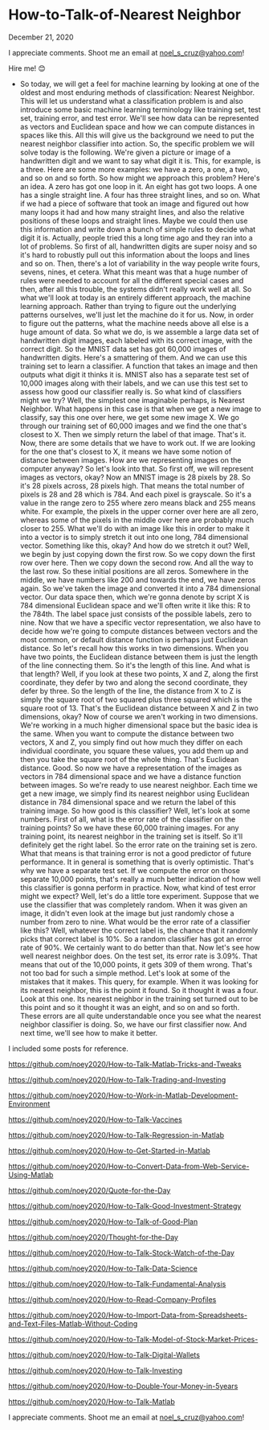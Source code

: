 # How-to-Talk-of-Nearest Neighbor

December 21, 2020

I appreciate comments. Shoot me an email at noel_s_cruz@yahoo.com!

Hire me! 😊

- So today, we will get a feel for machine learning
by looking at one of the oldest
and most enduring methods of classification:
Nearest Neighbor.
This will let us understand what
a classification problem is and also
introduce some basic machine learning terminology
like training set, test set,
training error, and test error.
We'll see how data can be represented as vectors
and Euclidean space and how we can compute
distances in spaces like this.
All this will give us the background we need
to put the nearest neighbor classifier into action.
So, the specific problem we will solve today
is the following.
We're given a picture or image of a handwritten digit
and we want to say what digit it is.
This, for example, is a three.
Here are some more examples: we have a zero,
a one, a two, and so on and so forth.
So how might we approach this problem?
Here's an idea.
A zero has got one loop in it.
An eight has got two loops.
A one has a single straight line.
A four has three straight lines, and so on.
What if we had a piece of software that took an image
and figured out how many loops it had
and how many straight lines, and also the relative positions
of these loops and straight lines.
Maybe we could then use this information
and write down a bunch of simple rules
to decide what digit it is.
Actually, people tried this a long time ago
and they ran into a lot of problems.
So first of all, handwritten digits are super noisy
and so it's hard to robustly pull out this information
about the loops and lines and so on.
Then, there's a lot of variability
in the way people write fours, sevens, nines, et cetera.
What this meant was that a huge number of rules were needed
to account for all the different special cases
and then, after all this trouble,
the systems didn't really work well at all.
So what we'll look at today is
an entirely different approach,
the machine learning approach.
Rather than trying to figure out
the underlying patterns ourselves,
we'll just let the machine do it for us.
Now, in order to figure out the patterns,
what the machine needs above all else
is a huge amount of data.
So what we do, is we assemble a large data set
of handwritten digit images,
each labeled with its correct image, with the correct digit.
So the MNIST data set has got
60,000 images of handwritten digits.
Here's a smattering of them.
And we can use this training set to learn a classifier.
A function that takes an image and then outputs
what digit it thinks it is.
MNIST also has a separate test set of 10,000 images
along with their labels, and we can use this test set
to assess how good our classifier really is.
So what kind of classifiers might we try?
Well, the simplest one imaginable perhaps,
is Nearest Neighbor.
What happens in this case is that
when we get a new image to classify,
say this one over here, we get some new image X.
We go through our training set of 60,000 images
and we find the one that's closest to X.
Then we simply return the label of that image.
That's it.
Now, there are some details that we have to work out.
If we are looking for the one that's closest to X,
it means we have some notion of distance between images.
How are we representing images on the computer anyway?
So let's look into that.
So first off, we will represent images as vectors, okay?
Now an MNIST image is 28 pixels by 28.
So it's 28 pixels across, 28 pixels high.
That means the total number of pixels
is 28 and 28 which is 784.
And each pixel is grayscale.
So it's a value in the range zero to 255
where zero means black and 255 means white.
For example, the pixels in the upper corner over here
are all zero, whereas some of the pixels
in the middle over here are probably much closer to 255.
What we'll do with an image like this
in order to make it into a vector is to
simply stretch it out into one long, 784 dimensional vector.
Something like this, okay?
And how do we stretch it out?
Well, we begin by just copying down the first row.
So we copy down the first row over here.
Then we copy down the second row.
And all the way to the last row.
So these initial positions are all zeros.
Somewhere in the middle, we have numbers like 200
and towards the end, we have zeros again.
So we've taken the image and converted it into
a 784 dimensional vector.
Our data space then, which we're gonna denote by script X
is 784 dimensional Euclidean space
and we'll often write it like this: R to the 784th.
The label space just consists of
the possible labels, zero to nine.
Now that we have a specific vector representation,
we also have to decide how we're going to compute distances
between vectors and the most common, or default distance
function is perhaps just Euclidean distance.
So let's recall how this works in two dimensions.
When you have two points, the Euclidean distance
between them is just the length of the line connecting them.
So it's the length of this line.
And what is that length?
Well, if you look at these two points, X and Z,
along the first coordinate, they defer by two
and along the second coordinate, they defer by three.
So the length of the line, the distance from X to Z
is simply the square root of two squared plus three squared
which is the square root of 13.
That's the Euclidean distance between X and Z
in two dimensions, okay?
Now of course we aren't working in two dimensions.
We're working in a much higher dimensional space
but the basic idea is the same.
When you want to compute the distance
between two vectors, X and Z, you simply find out
how much they differ on each individual coordinate,
you square these values, you add them up
and then you take the square root of the whole thing.
That's Euclidean distance.
Good.
So now we have a representation of the images
as vectors in 784 dimensional space
and we have a distance function between images.
So we're ready to use nearest neighbor.
Each time we get a new image,
we simply find its nearest neighbor
using Euclidean distance in 784 dimensional space
and we return the label of this training image.
So how good is this classifier?
Well, let's look at some numbers.
First of all, what is the error rate
of the classifier on the training points?
So we have these 60,000 training images.
For any training point, its nearest neighbor
in the training set is itself.
So it'll definitely get the right label.
So the error rate on the training set is zero.
What that means is that training error
is not a good predictor of future performance.
It in general is something that is overly optimistic.
That's why we have a separate test set.
If we compute the error on those separate 10,000 points,
that's really a much better indication
of how well this classifier is gonna perform in practice.
Now, what kind of test error might we expect?
Well, let's do a little tore experiment.
Suppose that we use the classifier
that was completely random.
When it was given an image, it didn't even look at the image
but just randomly chose a number from zero to nine.
What would be the error rate of a classifier like this?
Well, whatever the correct label is,
the chance that it randomly picks
that correct label is 10%.
So a random classifier has got an error rate of 90%.
We certainly want to do better than that.
Now let's see how well nearest neighbor does.
On the test set, its error rate is 3.09%.
That means that out of the 10,000 points,
it gets 309 of them wrong.
That's not too bad for such a simple method.
Let's look at some of the mistakes that it makes.
This query, for example.
When it was looking for its nearest neighbor,
this is the point it found.
So it thought it was a four.
Look at this one.
Its nearest neighbor in the training set
turned out to be this point and so it thought
it was an eight, and so on and so forth.
These errors are all quite understandable
once you see what the nearest neighbor classifier is doing.
So, we have our first classifier now.
And next time, we'll see how to make it better.

I included some posts for reference.

https://github.com/noey2020/How-to-Talk-Matlab-Tricks-and-Tweaks

https://github.com/noey2020/How-to-Talk-Trading-and-Investing

https://github.com/noey2020/How-to-Work-in-Matlab-Development-Environment

https://github.com/noey2020/How-to-Talk-Vaccines

https://github.com/noey2020/How-to-Talk-Regression-in-Matlab

https://github.com/noey2020/How-to-Get-Started-in-Matlab

https://github.com/noey2020/How-to-Convert-Data-from-Web-Service-Using-Matlab

https://github.com/noey2020/Quote-for-the-Day

https://github.com/noey2020/How-to-Talk-Good-Investment-Strategy

https://github.com/noey2020/How-to-Talk-of-Good-Plan

https://github.com/noey2020/Thought-for-the-Day

https://github.com/noey2020/How-to-Talk-Stock-Watch-of-the-Day

https://github.com/noey2020/How-to-Talk-Data-Science

https://github.com/noey2020/How-to-Talk-Fundamental-Analysis

https://github.com/noey2020/How-to-Read-Company-Profiles

https://github.com/noey2020/How-to-Import-Data-from-Spreadsheets-and-Text-Files-Matlab-Without-Coding

https://github.com/noey2020/How-to-Talk-Model-of-Stock-Market-Prices-

https://github.com/noey2020/How-to-Talk-Digital-Wallets

https://github.com/noey2020/How-to-Talk-Investing

https://github.com/noey2020/How-to-Double-Your-Money-in-5years

https://github.com/noey2020/How-to-Talk-Matlab

I appreciate comments. Shoot me an email at noel_s_cruz@yahoo.com!
